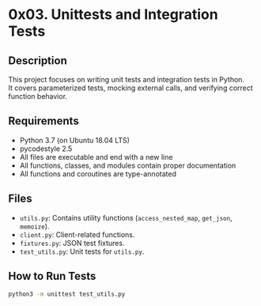 # 0x03. Unittests and Integration Tests

## Description
This project focuses on writing unit tests and integration tests in Python.  
It covers parameterized tests, mocking external calls, and verifying correct function behavior.

## Requirements
- Python 3.7 (on Ubuntu 18.04 LTS)
- pycodestyle 2.5
- All files are executable and end with a new line
- All functions, classes, and modules contain proper documentation
- All functions and coroutines are type-annotated

## Files
- `utils.py`: Contains utility functions (`access_nested_map`, `get_json`, `memoize`).
- `client.py`: Client-related functions.
- `fixtures.py`: JSON test fixtures.
- `test_utils.py`: Unit tests for `utils.py`.

## How to Run Tests
```bash
python3 -m unittest test_utils.py
